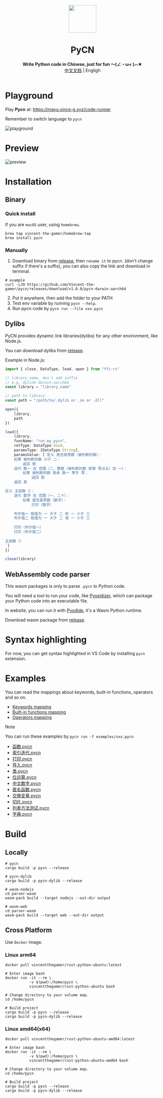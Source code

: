 <div align="center">
    <img src=".github/pycn-logo.png" style="height: 90px;"/>
    <h1>PyCN</h1>
    <b>Write Python code in Chinese, just for fun ～(∠・ω< )⌒★</b>
    <br/>
    <div><a href="./README.md" target="_blank">中文文档</a> | Engligh</div>
</div>

<br/>

# Playground

Play **Pycn** at: https://mayu.vince-g.xyz/code-runner

Remember to switch language to `pycn`

![playground](.github/playground.png)

# Preview

![preview](.github/preview.png)

# Installation 

## Binary

### Quick install
If you are `macOS` user, using `homebrew`.

```shell
brew tap vincent-the-gamer/homebrew-tap
brew install pycn
```

### Manually
1. Download binary from [release](https://github.com/Vincent-the-gamer/pycn/releases), then `rename it` to pycn. (don't change suffix if there's a suffix), you can also copy the link and download in terminal.
```shell
# example
curl -LJO https://github.com/Vincent-the-gamer/pycn/releases/download/v1.0.0/pycn-darwin-aarch64
```

2. Put it anywhere, then add the folder to your PATH
3. Test env variable by running `pycn --help`.
4. Run pycn code by `pycn run --file xxx.pycn`

## Dylibs

PyCN provides dynamic link libraries(dylibs) for any other environment, like Node.js.

You can download dylibs from [release](https://github.com/Vincent-the-gamer/pycn/releases).

Example in Node.js:

```ts
import { close, DataType, load, open } from "ffi-rs"

// library_name, don't add suffix
// e.g. dylink-darwin-aarch64
const library = "library_name"

// path to library
const path = "/path/to/.dylib or .so or .dll"

open({
    library,
    path
})

load({
    library,
    funcName: "run_my_pycn",
    retType: DataType.Void,
    paramsType: [DataType.String],
    paramsValue: [`定义 是否是质数（被判断的数）：
    如果 被判断的数 小于 二：
        返回 假
    迭代 数一 在 范围（二，整数（被判断的数 取幂 零点五）加 一）：
        如果 被判断的数 取余 数一 等于 零：
            返回 假
    返回 真

定义 主函数（）：
    迭代 数字 在 范围（一，二十）：
        如果 是否是质数（数字）：
            打印（数字）

    布尔值一 赋值为 一 大于 二 和 一 小于 三
    布尔值二 赋值为 一 大于 二 或 一 小于 三
    
    打印（布尔值一）
    打印（布尔值二）
    
主函数（）
`]
})

close(library)
```

## WebAssembly code parser
This wasm packages is only to parse `.pycn` to Python code.

You will need a tool to run your code, like [Pyoxidizer](https://github.com/indygreg/PyOxidizer), which can package your Python code into an executable file.

In website, you can run it with [Pyodide](https://github.com/pyodide/pyodide), it's a Wasm Python runtime.

Download wasm package from [release](https://github.com/Vincent-the-gamer/pycn/releases).

# Syntax highlighting

For now, you can get syntax highlighted in VS Code by installing `pycn` extension.

# Examples

You can read the mappings about keywords, built-in functions, operators and so on.

- [Keywords mapping](mapping/keywords.md)
- [Built-in functions mapping](mapping/builtin-functions.md)
- [Operators mapping](mapping/operators.md)

> [!NOTE]
> You can run these examples by `pycn run -f examples/xxx.pycn`

- [函数.pycn](examples/函数.pycn)
- [索引迭代.pycn](examples/索引迭代.pycn)
- [打印.pycn](examples/打印.pycn)
- [导入.pycn](examples/导入.pycn)
- [类.pycn](examples/类.pycn)
- [位运算.pycn](examples/位运算.pycn)
- [中文数字.pycn](examples/中文数字.pycn)
- [匿名函数.pycn](examples/匿名函数.pycn)
- [交换变量.pycn](examples/交换变量.pycn)
- [切片.pycn](examples/切片.pycn)
- [列表方法测试.pycn](examples/列表方法测试.pycn)
- [字典.pycn](examples/字典.pycn)

# Build

## Locally

```shell
# pycn
cargo build -p pycn --release

# pycn-dylib
cargo build -p pycn-dylib --release

# wasm-nodejs
cd parser-wasm
wasm-pack build --target nodejs --out-dir output

# wasm-web
cd parser-wasm
wasm-pack build --target web --out-dir output
```

## Cross Platform

Use `Docker` image.

### Linux arm64
```shell
docker pull vincentthegamer/rust-python-ubuntu:latest

# Enter image bash
docker run -it --rm \
           -v $(pwd):/home/pycn \
           vincentthegamer/rust-python-ubuntu bash

# Change directory to your volume map.
cd /home/pycn

# Build project
cargo build -p pycn --release
cargo build -p pycn-dylib --release
```

### Linux amd64(x64)
```shell
docker pull vincentthegamer/rust-python-ubuntu-amd64:latest

# Enter image bash
docker run -it --rm \
           -v $(pwd):/home/pycn \
           vincentthegamer/rust-python-ubuntu-amd64 bash

# Change directory to your volume map.
cd /home/pycn

# Build project
cargo build -p pycn --release
cargo build -p pycn-dylib --release
```